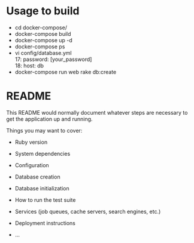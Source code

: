 # Usage to build

- cd docker-compose/<br>
- docker-compose build<br>
- docker-compose up -d<br>
- docker-compose ps<br>
- vi config/database.yml<br>
17: password: [your_password]<br>
18: host: db<br>
- docker-compose run web rake db:create

# README

This README would normally document whatever steps are necessary to get the
application up and running.

Things you may want to cover:

* Ruby version

* System dependencies

* Configuration

* Database creation

* Database initialization

* How to run the test suite

* Services (job queues, cache servers, search engines, etc.)

* Deployment instructions

* ...
